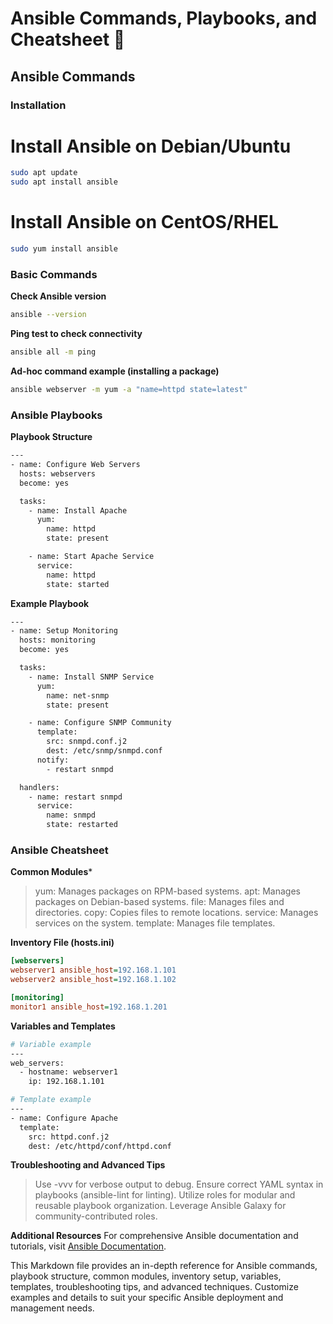 # Ansible Commands, Playbooks, and Cheatsheet 🚀

## Ansible Commands

### Installation

# Install Ansible on Debian/Ubuntu
```sh
sudo apt update
sudo apt install ansible
```

# Install Ansible on CentOS/RHEL
```sh
sudo yum install ansible
```

### Basic Commands

**Check Ansible version**
```sh
ansible --version
```
**Ping test to check connectivity**
```sh
ansible all -m ping
```

**Ad-hoc command example (installing a package)**
```sh
ansible webserver -m yum -a "name=httpd state=latest"
```

### Ansible Playbooks
**Playbook Structure**
```sh
---
- name: Configure Web Servers
  hosts: webservers
  become: yes

  tasks:
    - name: Install Apache
      yum:
        name: httpd
        state: present

    - name: Start Apache Service
      service:
        name: httpd
        state: started
```

**Example Playbook**
```sh
---
- name: Setup Monitoring
  hosts: monitoring
  become: yes

  tasks:
    - name: Install SNMP Service
      yum:
        name: net-snmp
        state: present

    - name: Configure SNMP Community
      template:
        src: snmpd.conf.j2
        dest: /etc/snmp/snmpd.conf
      notify:
        - restart snmpd

  handlers:
    - name: restart snmpd
      service:
        name: snmpd
        state: restarted
```

### Ansible Cheatsheet
**Common Modules***
>yum: Manages packages on RPM-based systems.
>apt: Manages packages on Debian-based systems.
>file: Manages files and directories.
>copy: Copies files to remote locations.
>service: Manages services on the system.
>template: Manages file templates.

**Inventory File (hosts.ini)**
```ini
[webservers]
webserver1 ansible_host=192.168.1.101
webserver2 ansible_host=192.168.1.102

[monitoring]
monitor1 ansible_host=192.168.1.201
```

**Variables and Templates**
```sh
# Variable example
---
web_servers:
  - hostname: webserver1
    ip: 192.168.1.101

# Template example
---
- name: Configure Apache
  template:
    src: httpd.conf.j2
    dest: /etc/httpd/conf/httpd.conf
```

**Troubleshooting and Advanced Tips**
>Use -vvv for verbose output to debug.
>Ensure correct YAML syntax in playbooks (ansible-lint for linting).
>Utilize roles for modular and reusable playbook organization.
>Leverage Ansible Galaxy for community-contributed roles.

**Additional Resources**
For comprehensive Ansible documentation and tutorials, visit [Ansible Documentation](https://docs.ansible.com/).

This Markdown file provides an in-depth reference for Ansible commands, playbook structure, common modules, inventory setup, variables, templates, troubleshooting tips, and advanced techniques. Customize examples and details to suit your specific Ansible deployment and management needs.